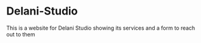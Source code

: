 # Delani-Studio
 This is a website for Delani Studio showing its services and a form to reach out to them
